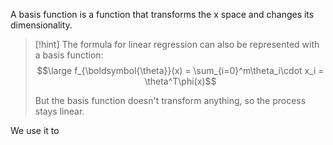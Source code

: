 A basis function is a function that transforms the x space and changes its dimensionality.

> [!hint]
> The formula for linear regression can also be represented with a basis function:
> $$\large f_{\boldsymbol{\theta}}(x) = \sum_{i=0}^m\theta_i\cdot x_i = \theta^T\phi(x)$$
> 
> But the basis function doesn't transform anything, so the process stays linear.


We use it to 